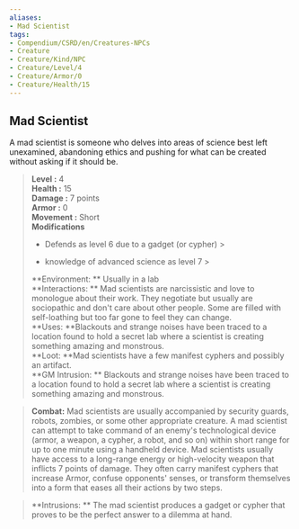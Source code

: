 ```yaml
---
aliases:
- Mad Scientist
tags:
- Compendium/CSRD/en/Creatures-NPCs
- Creature
- Creature/Kind/NPC
- Creature/Level/4
- Creature/Armor/0
- Creature/Health/15
---
```


  
## Mad Scientist  
A mad scientist is someone who delves into areas of science best left unexamined, abandoning ethics and pushing for what can be created without asking if it should be.  

  
> **Level :** 4  
> **Health :** 15  
> **Damage :** 7 points  
> **Armor :** 0  
> **Movement :** Short  
> **Modifications**  
>- Defends as level 6 due to a gadget (or cypher) >
>  
>- knowledge of advanced science as level 7 >
>  
> **Environment: ** Usually in a lab  
> **Interactions: ** Mad scientists are narcissistic and love to monologue about their work. They negotiate but usually are sociopathic and don't care about other people. Some are filled with self-loathing but too far gone to feel they can change.  
> **Uses: **Blackouts and strange noises have been traced to a location found to hold a secret lab where a scientist is creating something amazing and monstrous.  
> **Loot: **Mad scientists have a few manifest cyphers and possibly an artifact.  
> **GM Intrusion: ** Blackouts and strange noises have been traced to a location found to hold a secret lab where a scientist is creating something amazing and monstrous.  

> **Combat:** 
> Mad scientists are usually accompanied by security guards, robots, zombies, or some other appropriate creature. A mad scientist can attempt to take command of an enemy's technological device (armor, a weapon, a cypher, a robot, and so on) within short range for up to one minute using a handheld device.
Mad scientists usually have access to a long-range energy or high-velocity weapon that inflicts 7 points of damage. They often carry manifest cyphers that increase Armor, confuse opponents' senses, or transform themselves into a form that eases all their actions by two steps.  
  

> **Intrusions: ** 
> The mad scientist produces a gadget or cypher that proves to be the perfect answer to a dilemma at hand.  
